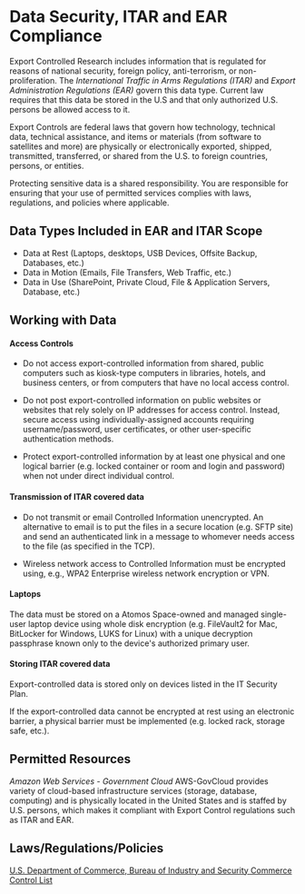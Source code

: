 # Data Security, ITAR and EAR Compliance

Export Controlled Research includes information that is regulated for reasons of national security, foreign policy, anti-terrorism, or non-proliferation. The *International Traffic in Arms Regulations (ITAR)* and *Export Administration Regulations (EAR)* govern this data type. Current law requires that this data be stored in the U.S and that only authorized U.S. persons be allowed access to it.

Export Controls are federal laws that govern how technology, technical data, technical assistance, and items or materials (from software to satellites and more) are physically or electronically exported, shipped, transmitted, transferred, or shared from the U.S. to foreign countries, persons, or entities.

Protecting sensitive data is a shared responsibility. You are responsible for ensuring that your use of permitted services complies with laws, regulations, and policies where applicable.

## Data Types Included in EAR and ITAR Scope
* Data at Rest (Laptops, desktops, USB Devices, Offsite Backup, Databases, etc.)
* Data in Motion (Emails, File Transfers, Web Traffic, etc.)
* Data in Use (SharePoint, Private Cloud, File & Application Servers, Database, etc.)

## Working with Data

#### Access Controls
* Do not access export-controlled information from shared, public computers such as kiosk-type computers in libraries, hotels, and business centers, or from computers that have no local access control.

* Do not post export-controlled information on public websites or websites that rely solely on IP addresses for access control.  Instead, secure access using individually-assigned accounts requiring username/password, user certificates, or other user-specific authentication methods.

* Protect export-controlled information by at least one physical and one logical barrier (e.g. locked container or room and login and password) when not under direct individual control.


#### Transmission of ITAR covered data
* Do not transmit or email Controlled Information unencrypted. An alternative to email is to put the files in a secure location (e.g. SFTP site) and send an authenticated link in a message to whomever needs access to the file (as specified in the TCP).

* Wireless network access to Controlled Information must be encrypted using, e.g., WPA2 Enterprise wireless network encryption or VPN.

#### Laptops
The data must be stored on a Atomos Space-owned and managed single-user laptop device using whole disk encryption (e.g. FileVault2 for Mac, BitLocker for Windows, LUKS for Linux) with a unique decryption passphrase known only to the device's authorized primary user.

#### Storing ITAR covered data
Export-controlled data is stored only on devices listed in the IT Security Plan.

If the export-controlled data cannot be encrypted at rest using an electronic barrier, a physical barrier must be implemented (e.g. locked rack, storage safe, etc.).

## Permitted Resources

*Amazon Web Services - Government Cloud*
AWS-GovCloud provides variety of cloud-based infrastructure services (storage, database, computing) and is physically located in the United States and is staffed by U.S. persons, which makes it compliant with Export Control regulations such as ITAR and EAR.

## Laws/Regulations/Policies
[U.S. Department of Commerce, Bureau of Industry and Security Commerce Control List](https://www.bis.doc.gov/index.php/regulations/commerce-control-list-ccl)
